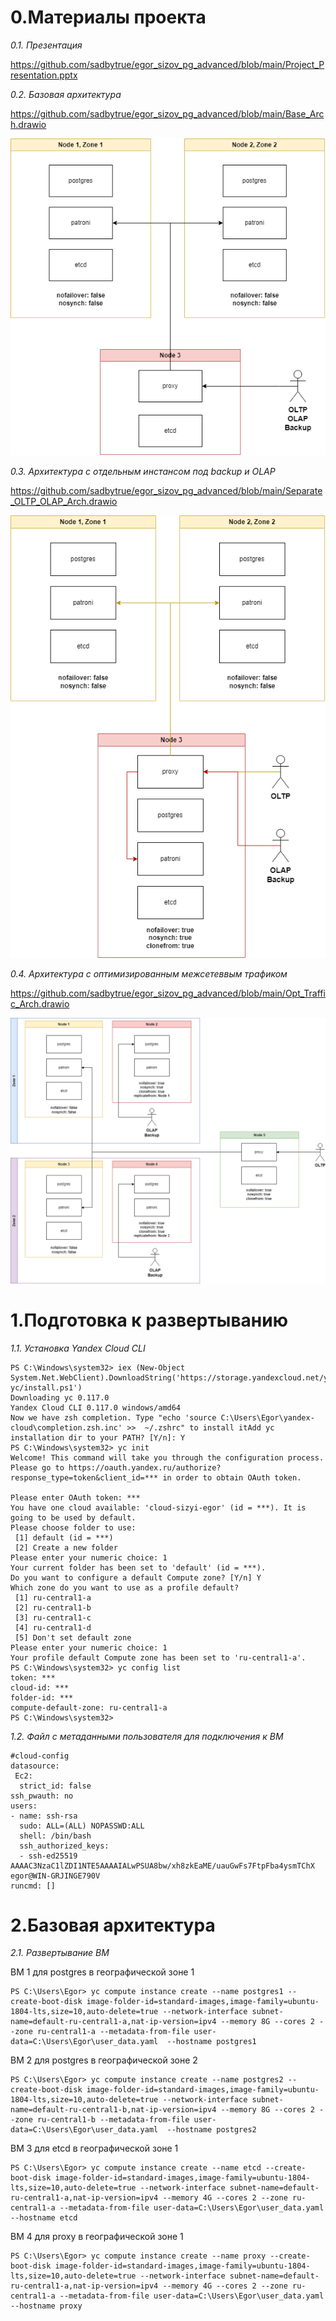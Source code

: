 # 0.Материалы проекта
*0.1. Презентация*

https://github.com/sadbytrue/egor_sizov_pg_advanced/blob/main/Project_Presentation.pptx

*0.2. Базовая архитектура*

https://github.com/sadbytrue/egor_sizov_pg_advanced/blob/main/Base_Arch.drawio

![Иллюстрация к проекту](https://github.com/sadbytrue/egor_sizov_pg_advanced/blob/main/Base_Arch.drawio.png)

*0.3. Архитектура с отдельным инстансом под backup и OLAP*

https://github.com/sadbytrue/egor_sizov_pg_advanced/blob/main/Separate_OLTP_OLAP_Arch.drawio

![Иллюстрация к проекту](https://github.com/sadbytrue/egor_sizov_pg_advanced/blob/main/Separate_OLTP_OLAP_Arch.drawio.png)

*0.4. Архитектура с оптимизированным межсетеввым трафиком*

https://github.com/sadbytrue/egor_sizov_pg_advanced/blob/main/Opt_Traffic_Arch.drawio

![Иллюстрация к проекту](https://github.com/sadbytrue/egor_sizov_pg_advanced/blob/main/Opt_Traffic_Arch.drawio.png)

# 1.Подготовка к развертыванию
*1.1. Установка Yandex Cloud CLI*
```
PS C:\Windows\system32> iex (New-Object System.Net.WebClient).DownloadString('https://storage.yandexcloud.net/yandexcloud-yc/install.ps1')
Downloading yc 0.117.0
Yandex Cloud CLI 0.117.0 windows/amd64
Now we have zsh completion. Type "echo 'source C:\Users\Egor\yandex-cloud\completion.zsh.inc' >>  ~/.zshrc" to install itAdd yc installation dir to your PATH? [Y/n]: Y
PS C:\Windows\system32> yc init
Welcome! This command will take you through the configuration process.
Please go to https://oauth.yandex.ru/authorize?response_type=token&client_id=*** in order to obtain OAuth token.

Please enter OAuth token: ***
You have one cloud available: 'cloud-sizyi-egor' (id = ***). It is going to be used by default.
Please choose folder to use:
 [1] default (id = ***)
 [2] Create a new folder
Please enter your numeric choice: 1
Your current folder has been set to 'default' (id = ***).
Do you want to configure a default Compute zone? [Y/n] Y
Which zone do you want to use as a profile default?
 [1] ru-central1-a
 [2] ru-central1-b
 [3] ru-central1-c
 [4] ru-central1-d
 [5] Don't set default zone
Please enter your numeric choice: 1
Your profile default Compute zone has been set to 'ru-central1-a'.
PS C:\Windows\system32> yc config list
token: ***
cloud-id: ***
folder-id: ***
compute-default-zone: ru-central1-a
PS C:\Windows\system32>
```
*1.2. Файл с метаданными пользователя для подключения к ВМ*
```
#cloud-config
datasource:
 Ec2:
  strict_id: false
ssh_pwauth: no
users:
- name: ssh-rsa
  sudo: ALL=(ALL) NOPASSWD:ALL
  shell: /bin/bash
  ssh_authorized_keys:
  - ssh-ed25519 AAAAC3NzaC1lZDI1NTE5AAAAIALwPSUA8bw/xh8zkEaME/uauGwFs7FtpFba4ysmTChX egor@WIN-GRJINGE790V
runcmd: []
```
# 2.Базовая архитектура
*2.1. Развертывание ВМ*

ВМ 1 для postgres в географической зоне 1

```
PS C:\Users\Egor> yc compute instance create --name postgres1 --create-boot-disk image-folder-id=standard-images,image-family=ubuntu-1804-lts,size=10,auto-delete=true --network-interface subnet-name=default-ru-central1-a,nat-ip-version=ipv4 --memory 8G --cores 2 --zone ru-central1-a --metadata-from-file user-data=C:\Users\Egor\user_data.yaml  --hostname postgres1
```

ВМ 2 для postgres в географической зоне 2

```
PS C:\Users\Egor> yc compute instance create --name postgres2 --create-boot-disk image-folder-id=standard-images,image-family=ubuntu-1804-lts,size=10,auto-delete=true --network-interface subnet-name=default-ru-central1-b,nat-ip-version=ipv4 --memory 8G --cores 2 --zone ru-central1-b --metadata-from-file user-data=C:\Users\Egor\user_data.yaml  --hostname postgres2
```

ВМ 3 для etcd в географической зоне 1
```
PS C:\Users\Egor> yc compute instance create --name etcd --create-boot-disk image-folder-id=standard-images,image-family=ubuntu-1804-lts,size=10,auto-delete=true --network-interface subnet-name=default-ru-central1-a,nat-ip-version=ipv4 --memory 4G --cores 2 --zone ru-central1-a --metadata-from-file user-data=C:\Users\Egor\user_data.yaml  --hostname etcd
```

ВМ 4 для proxy в географической зоне 1
```
PS C:\Users\Egor> yc compute instance create --name proxy --create-boot-disk image-folder-id=standard-images,image-family=ubuntu-1804-lts,size=10,auto-delete=true --network-interface subnet-name=default-ru-central1-a,nat-ip-version=ipv4 --memory 4G --cores 2 --zone ru-central1-a --metadata-from-file user-data=C:\Users\Egor\user_data.yaml  --hostname proxy
```
